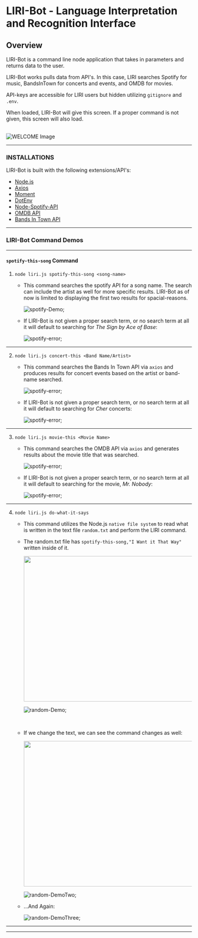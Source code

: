 # LIRI-Bot - Language Interpretation and Recognition Interface

## Overview
LIRI-Bot is a command line node application that takes in parameters and returns data to the user.

LIRI-Bot works pulls data from API's. In this case, LIRI searches Spotify for music, BandsInTown for concerts and events, and OMDB for movies.

API-keys are accessible for LIRI users but hidden utilizing `gitignore` and `.env`.
<aside> When loaded, LIRI-Bot will give this screen. If a proper command is not given, this screen will also load. </aside>

<br>

![WELCOME Image](/images/Liri_Bot_WELCOME_Demo.png)

***

### INSTALLATIONS
LIRI-Bot is built with the following extensions/API's:
* [Node.js](https://nodejs.org/en/)
* [Axios](https://www.npmjs.com/package/axios)
* [Moment](https://www.npmjs.com/package/moment)
* [DotEnv](https://www.npmjs.com/package/dotenv)
* [Node-Spotify-API](https://www.npmjs.com/package/node-spotify-api)
* [OMDB API](http://www.omdbapi.com)
* [Bands In Town API](http://www.artists.bandsintown.com/bandsintown-api)

***

### LIRI-Bot Command Demos
<hr>

#### `spotify-this-song` Command
1. `node liri.js spotify-this-song <song-name>`
    - This command searches the spotify API for a song name. The search can include the artist as well for more specific results. LIRI-Bot as of now is limited to displaying the first two results for spacial-reasons.
        <br>
        
        ![spotify-Demo](/images/Liri_Bot_spotify-this-song-1_Demo.gif);



    - If LIRI-Bot is not given a proper search term, or no search term at all it will default to searching for <em>The Sign by Ace of Base</em>:
        <br>

        ![spotify-error](/images/Liri_Bot_spotify-this-song_ERR_Demo.gif);
      

<hr>

2. `node liri.js concert-this <Band Name/Artist>`
    - This command searches the Bands In Town API via `axios` and produces results for concert events based on the artist or band-name searched.
        <br>

        ![spotify-error](/images/Liri_Bot_concert-this_Demo.gif);


    - If LIRI-Bot is not given a proper search term, or no search term at all it will default to searching for <em>Cher</em> concerts:

        ![spotify-error](/images/Liri_Bot_concert-this_Demo_1.gif);

<hr>

3. `node liri.js movie-this <Movie Name>`
    - This command searches the OMDB API via `axios` and generates results about the movie title that was searched.


        ![spotify-error](/images/Liri_Bot_movie-this_Demo_.gif);
   
    - If LIRI-Bot is not given a proper search term, or no search term at all it will default to searching for the movie, <em>Mr. Nobody</em>:


        ![spotify-error](/images/Liri_Bot_movie-this_Demo_err.gif);
    

<hr>

4. `node liri.js do-what-it-says`
    - This command utilizes the Node.js `native file system` to read what is written in the text file `random.txt` and perform the LIRI command. 
    - The random.txt file has `spotify-this-song,"I Want it That Way"` written inside of it. 

        <img src="/images/random_demo_1.png" width="640" height="394" />

        ![random-Demo](/images/Liri_Bot_do-this_demo_1.gif);

        <br>

    - If we change the text, we can see the command changes as well: 

        <img src="/images/random_demo_2.png" width="640" height="394" />

        ![random-DemoTwo](/images/Liri_Bot_do-this_demo_2.gif);

    - ...And Again: 

        ![random-DemoThree](/images/Liri_Bot_do-this_demo_3.gif);

***
***




        




  
    
